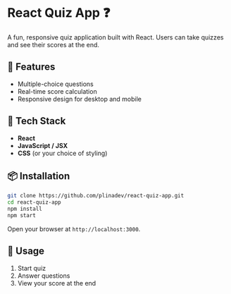 # React Quiz App ❓

A fun, responsive quiz application built with React. Users can take quizzes and see their scores at the end.

## 🚀 Features

- Multiple-choice questions  
- Real-time score calculation  
- Responsive design for desktop and mobile  

## 🧰 Tech Stack

- **React**  
- **JavaScript / JSX**  
- **CSS** (or your choice of styling)  

## 📦 Installation

```bash
git clone https://github.com/plinadev/react-quiz-app.git
cd react-quiz-app
npm install
npm start
````

Open your browser at `http://localhost:3000`.

## 📝 Usage

1. Start quiz
2. Answer questions
3. View your score at the end

